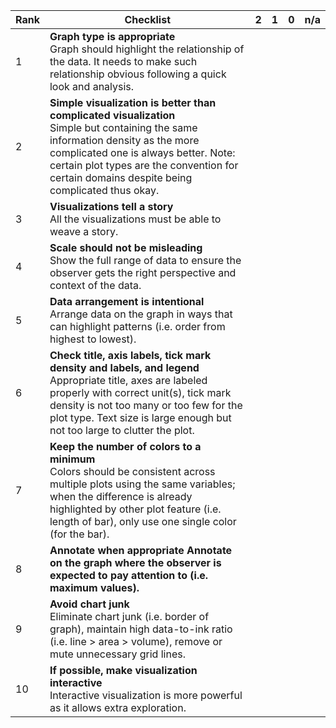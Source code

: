| Rank 	| Checklist                                                                                                                                                                                                                                                                       	| 2 	| 1 	| 0 	| n/a 	|
|------	|---------------------------------------------------------------------------------------------------------------------------------------------------------------------------------------------------------------------------------------------------------------------------------	|---	|---	|---	|-----	|
| 1    	| **Graph type is appropriate** <br> Graph should highlight the relationship of the data. It needs to make such relationship obvious following a quick look and analysis.                                                                                                         	|   	|   	|   	|     	|
| 2    	| **Simple visualization is better than complicated visualization** <br> Simple but containing the same information density as the more complicated one is always better. Note: certain plot types are the convention for certain domains despite being complicated thus okay.    	|   	|   	|   	|     	|
| 3    	| **Visualizations tell a story** <br> All the visualizations must be able to weave a story.                                                                                                                                                                                      	|   	|   	|   	|     	|
| 4    	| **Scale should not be misleading** <br> Show the full range of data to ensure the observer gets the right perspective and context of the data.                                                                                                                                  	|   	|   	|   	|     	|
| 5    	| **Data arrangement is intentional** <br> Arrange data on the graph in ways that can highlight patterns (i.e. order from highest to lowest).                                                                                                                                     	|   	|   	|   	|     	|
| 6    	| **Check title, axis labels, tick mark density and labels, and legend** <br> Appropriate title, axes are labeled properly with correct unit(s), tick mark density is not too many or too few for the plot type. Text size is large enough but not too large to clutter the plot. 	|   	|   	|   	|     	|
| 7    	| **Keep the number of colors to a minimum** <br> Colors should be consistent across multiple plots using the same variables; when the difference is already highlighted by other plot feature (i.e. length of bar), only use one single color (for the bar).                     	|   	|   	|   	|     	|
| 8    	| **Annotate when appropriate** <b> Annotate on the graph where the observer is expected to pay attention to (i.e. maximum values).                                                                                                                                               	|   	|   	|   	|     	|
| 9    	| **Avoid chart junk** <br> Eliminate chart junk (i.e. border of graph), maintain high data-to-ink ratio (i.e. line > area > volume), remove or mute unnecessary grid lines.                                                                                                      	|   	|   	|   	|     	|
| 10   	| **If possible, make visualization interactive** <br> Interactive visualization is more powerful as it allows extra exploration.                                                                                                                                                 	|   	|   	|   	|     	|
